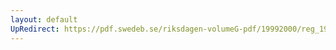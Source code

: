 ```yaml
---
layout: default
UpRedirect: https://pdf.swedeb.se/riksdagen-volumeG-pdf/19992000/reg_19992000/reg_19992000_0323.pdf
---
```

